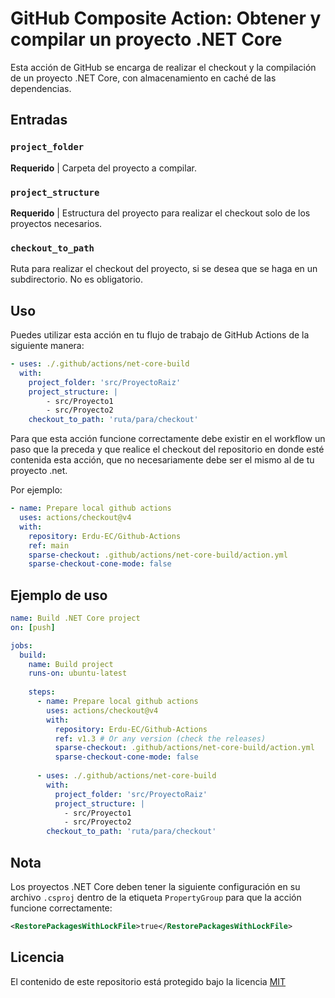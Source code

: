 ﻿# GitHub Composite Action: Obtener y compilar un proyecto .NET Core

Esta acción de GitHub se encarga de realizar el checkout y la compilación de un proyecto .NET Core, con almacenamiento en caché de las dependencias.

## Entradas
### `project_folder`

**Requerido** | Carpeta del proyecto a compilar.

### `project_structure`

**Requerido** | Estructura del proyecto para realizar el checkout solo de los proyectos necesarios.

### `checkout_to_path`

Ruta para realizar el checkout del proyecto, si se desea que se haga en un subdirectorio. No es obligatorio.

## Uso

Puedes utilizar esta acción en tu flujo de trabajo de GitHub Actions de la siguiente manera:

```yaml
- uses: ./.github/actions/net-core-build
  with:
    project_folder: 'src/ProyectoRaiz'
    project_structure: |
        - src/Proyecto1
        - src/Proyecto2
    checkout_to_path: 'ruta/para/checkout'
```

Para que esta acción funcione correctamente debe existir en el workflow un paso que la preceda y que realice el checkout del repositorio en donde esté contenida esta acción, que no necesariamente debe ser el mismo al de tu proyecto .net.

Por ejemplo:

```yaml
- name: Prepare local github actions
  uses: actions/checkout@v4
  with:
    repository: Erdu-EC/Github-Actions
    ref: main
    sparse-checkout: .github/actions/net-core-build/action.yml
    sparse-checkout-cone-mode: false
```

## Ejemplo de uso

```yaml
name: Build .NET Core project
on: [push]

jobs:
  build:
    name: Build project
    runs-on: ubuntu-latest
    
    steps:
      - name: Prepare local github actions
        uses: actions/checkout@v4
        with:
          repository: Erdu-EC/Github-Actions
          ref: v1.3 # Or any version (check the releases)
          sparse-checkout: .github/actions/net-core-build/action.yml
          sparse-checkout-cone-mode: false
          
      - uses: ./.github/actions/net-core-build
        with:
          project_folder: 'src/ProyectoRaiz'
          project_structure: |
            - src/Proyecto1
            - src/Proyecto2
        checkout_to_path: 'ruta/para/checkout'
```

## Nota
Los proyectos .NET Core deben tener la siguiente configuración en su archivo `.csproj` dentro de la etiqueta `PropertyGroup` para que la acción funcione correctamente:

```xml
<RestorePackagesWithLockFile>true</RestorePackagesWithLockFile>
```

## Licencia
El contenido de este repositorio está protegido bajo la licencia [MIT](https://opensource.org/licenses/MIT)